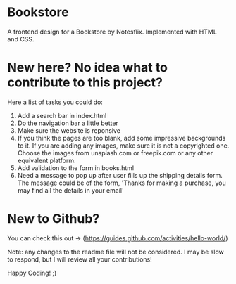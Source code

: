 # Bookstore
A frontend design for a Bookstore by Notesflix. Implemented with HTML and CSS.
# New here? No idea what to contribute to this project?
Here a list of tasks you could do:
1. Add a search bar in index.html
2. Do the navigation bar a little better
3. Make sure the website is reponsive
4. If you think the pages are too blank, add some impressive backgrounds to it. If you are adding any images, make sure it is not a copyrighted one. Choose the images from unsplash.com or freepik.com or any other equivalent platform.
5. Add validation to the form in books.html
6. Need a message to pop up after user fills up the shipping details form. The message could be of the form, 'Thanks for making a purchase, you may find all the details in your email'
# New to Github?
You can check this out -> (https://guides.github.com/activities/hello-world/)

Note: any changes to the readme file will not be considered. I may be slow to respond, but I will review all your contributions!

Happy Coding! ;)
